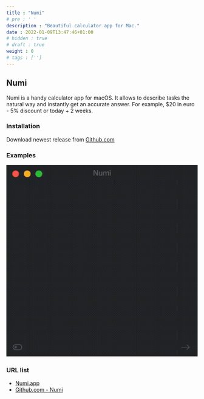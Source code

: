 ```yaml
---
title : "Numi"
# pre : ' '
description : "Beautiful calculator app for Mac."
date : 2022-01-09T13:47:46+01:00
# hidden : true
# draft : true
weight : 0
# tags : ['']
---
```


## Numi

Numi is a handy calculator app for macOS. It allows to describe tasks the natural way and instantly get an accurate answer. For example, $20 in euro - 5% discount or today + 2 weeks.

### Installation

Download newest release from [Github.com](https://github.com/nikolaeu/numi/releases)

### Examples

![example](images/example1.gif)

### URL list

* [Numi.app](https://numi.app/)
* [Github.com - Numi](https://github.com/nikolaeu/numi)
